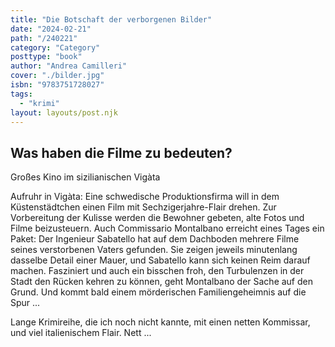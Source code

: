 ```yaml
---
title: "Die Botschaft der verborgenen Bilder"
date: "2024-02-21"
path: "/240221"
category: "Category"
posttype: "book"
author: "Andrea Camilleri"
cover: "./bilder.jpg"
isbn: "9783751728027"
tags:
  - "krimi"
layout: layouts/post.njk
---
```

## Was haben die Filme zu bedeuten?

Großes Kino im sizilianischen Vigàta

Aufruhr in Vigàta: Eine schwedische Produktionsfirma will in dem Küstenstädtchen einen Film mit Sechzigerjahre-Flair drehen. Zur Vorbereitung der Kulisse werden die Bewohner gebeten, alte Fotos und Filme beizusteuern. Auch Commissario Montalbano erreicht eines Tages ein Paket: Der Ingenieur Sabatello hat auf dem Dachboden mehrere Filme seines verstorbenen Vaters gefunden. Sie zeigen jeweils minutenlang dasselbe Detail einer Mauer, und Sabatello kann sich keinen Reim darauf machen. Fasziniert und auch ein bisschen froh, den Turbulenzen in der Stadt den Rücken kehren zu können, geht Montalbano der Sache auf den Grund. Und kommt bald einem mörderischen Familiengeheimnis auf die Spur ...

Lange Krimireihe, die ich noch nicht kannte, mit einen netten Kommissar, und viel italienischem Flair. Nett ...
